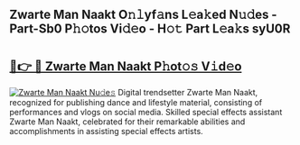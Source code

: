 ## Zwarte Man Naakt O𝚗𝚕yf𝚊ns L𝚎a𝚔ed N𝚞𝚍es - Part-Sb0 P𝚑𝚘tos Vi𝚍𝚎o - H𝚘𝚝 Part L𝚎a𝚔s syU0R

# <h2><a href="http://kf08jy.oniu.top/?m=Zwarte+Man+Naakt">🔗👉 🔴 Zwarte Man Naakt P𝚑ot𝚘𝚜 V𝚒d𝚎o</a></h2>

[![Zwarte Man Naakt Nu𝚍e𝚜](https://i.imgur.com/0qMVB7G.gif)](http://kf08jy.oniu.top/?m=Zwarte+Man+Naakt)
Digital trendsetter Zwarte Man Naakt, recognized for publishing dance and lifestyle material, consisting of performances and vlogs on social media. Skilled special effects assistant Zwarte Man Naakt, celebrated for their remarkable abilities and accomplishments in assisting special effects artists.  
